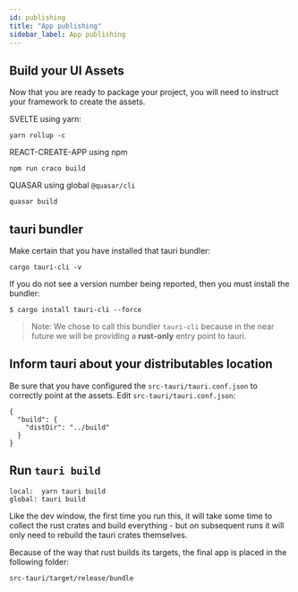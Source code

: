 ```yaml
---
id: publishing
title: "App publishing"
sidebar_label: App publishing
---
```



## Build your UI Assets
Now that you are ready to package your project, you will need to instruct your framework to create the assets.

SVELTE using yarn:
```
yarn rollup -c
```

REACT-CREATE-APP using npm
```
npm run craco build
```

QUASAR using global `@quasar/cli`
```
quasar build
```

## tauri bundler
Make certain that you have installed that tauri bundler:
```
cargo tauri-cli -v
```
If you do not see a version number being reported, then you must install the bundler:

```
$ cargo install tauri-cli --force
```

> Note: We chose to call this bundler `tauri-cli` because in the near future we will be providing a **rust-only** entry point to tauri.

## Inform tauri about your distributables location
Be sure that you have configured the `src-tauri/tauri.conf.json` to correctly point at the assets.
Edit `src-tauri/tauri.conf.json`:

```
{
  "build": {
    "distDir": "../build"
  }
}
```

## Run `tauri build`
```
local:  yarn tauri build
global: tauri build
```

Like the dev window, the first time you run this, it will take some time to collect the rust crates and build everything - but on subsequent runs it will only need to rebuild the tauri crates themselves.

Because of the way that rust builds its targets, the final app is placed in the following folder:

`src-tauri/target/release/bundle`
